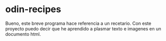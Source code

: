 # odin-recipes

Bueno, este breve programa hace referencia a un recetario. Con este proyecto puedo decir que he aprendido a plasmar texto e imagenes en un documento html.